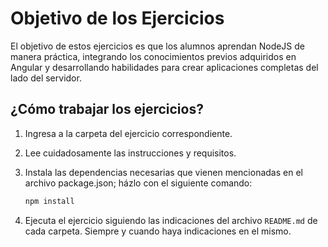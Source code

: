 # Objetivo de los Ejercicios

El objetivo de estos ejercicios es que los alumnos aprendan NodeJS de manera práctica, integrando los conocimientos previos adquiridos en Angular y desarrollando habilidades para crear aplicaciones completas del lado del servidor.

## ¿Cómo trabajar los ejercicios?

1. Ingresa a la carpeta del ejercicio correspondiente.
2. Lee cuidadosamente las instrucciones y requisitos.
3. Instala las dependencias necesarias que vienen mencionadas en el archivo package.json; házlo con el siguiente comando:

   ```sh
   npm install
   ```
4. Ejecuta el ejercicio siguiendo las indicaciones del archivo `README.md` de cada carpeta. Siempre y cuando haya indicaciones en el mismo.
